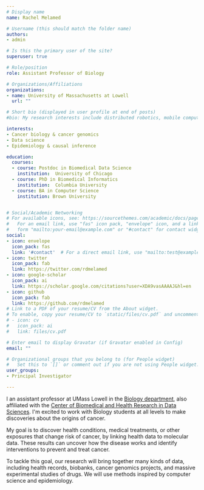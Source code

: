 ```yaml
---
# Display name
name: Rachel Melamed

# Username (this should match the folder name)
authors:
- admin

# Is this the primary user of the site?
superuser: true

# Role/position
role: Assistant Professor of Biology

# Organizations/Affiliations
organizations:
- name: University of Massachusetts at Lowell
  url: ""

# Short bio (displayed in user profile at end of posts)
#bio: My research interests include distributed robotics, mobile computing and programmable matter.

interests:
- Cancer biology & cancer genomics
- Data science 
- Epidemiology & causal inference

education:
  courses:
  - course: Postdoc in Biomedical Data Science
    institution:  University of Chicago
  - course: PhD in Biomedical Informatics
    institution:  Columbia University
  - course: BA in Computer Science
    institution: Brown University


# Social/Academic Networking
# For available icons, see: https://sourcethemes.com/academic/docs/page-builder/#icons
#   For an email link, use "fas" icon pack, "envelope" icon, and a link in the
#   form "mailto:your-email@example.com" or "#contact" for contact widget.
social:
- icon: envelope
  icon_pack: fas
  link: '#contact'  # For a direct email link, use "mailto:test@example.org".
- icon: twitter
  icon_pack: fab
  link: https://twitter.com/rdmelamed
- icon: google-scholar
  icon_pack: ai
  link: https://scholar.google.com/citations?user=XDA9vasAAAAJ&hl=en
- icon: github
  icon_pack: fab
  link: https://github.com/rdmelamed
# Link to a PDF of your resume/CV from the About widget.
# To enable, copy your resume/CV to `static/files/cv.pdf` and uncomment the lines below.
# - icon: cv
#   icon_pack: ai
#   link: files/cv.pdf

# Enter email to display Gravatar (if Gravatar enabled in Config)
email: ""

# Organizational groups that you belong to (for People widget)
#   Set this to `[]` or comment out if you are not using People widget.
user_groups:
- Principal Investigator

---
```


I an assistant professor at UMass Lowell in the [Biology department](https://www.uml.edu/sciences/biology/), also affiliated with the [Center of Biomedical and Health Research in Data Sciences](https://www.uml.edu/Research/CHORDS/). I'm excited to work with Biology students at all levels to make discoveries about the origins of cancer.

My goal is to discover health conditions, medical treatments, or other exposures that change risk of cancer, by linking health data to molecular data. These results can uncover how the disease works and identify interventions to prevent and treat cancer.

To tackle this goal, our research will bring together many kinds of data, including health records, biobanks, cancer genomics projects, and massive experimental studies of drugs. We will use methods inspired by computer science and epidemiology.

​
